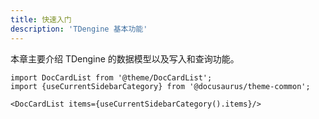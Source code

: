 ```yaml
---
title: 快速入门
description: 'TDengine 基本功能'
---
```


本章主要介绍 TDengine 的数据模型以及写入和查询功能。

```mdx-code-block
import DocCardList from '@theme/DocCardList';
import {useCurrentSidebarCategory} from '@docusaurus/theme-common';

<DocCardList items={useCurrentSidebarCategory().items}/>
```
